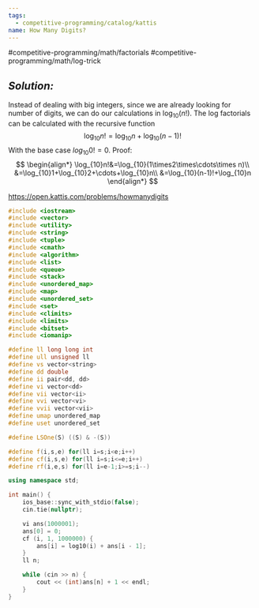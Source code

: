 ```yaml
---
tags:
  - competitive-programming/catalog/kattis
name: How Many Digits?
---
```

#competitive-programming/math/factorials #competitive-programming/math/log-trick
## _Solution:_
Instead of dealing with big integers, since we are already looking for number of digits, we can do our calculations in $\log_{10}(n!)$. The log factorials can be calculated with the recursive function
$$
\log_{10}n!=\log_{10}n+\log_{10}(n-1)!
$$
With the base case $log_{10}0!=0$. Proof:
$$
\begin{align*}
\log_{10}n!&=\log_{10}(1\times2\times\cdots\times n)\\
&=\log_{10}1+\log_{10}2+\cdots+\log_{10}n\\
&=\log_{10}(n-1)!+\log_{10}n
\end{align*}
$$

https://open.kattis.com/problems/howmanydigits
```cpp
#include <iostream>
#include <vector>
#include <utility>
#include <string>
#include <tuple>
#include <cmath>
#include <algorithm>
#include <list>
#include <queue>
#include <stack>
#include <unordered_map>
#include <map>
#include <unordered_set>
#include <set>
#include <climits>
#include <limits>
#include <bitset>
#include <iomanip>

#define ll long long int
#define ull unsigned ll
#define vs vector<string>
#define dd double
#define ii pair<dd, dd>
#define vi vector<dd>
#define vii vector<ii>
#define vvi vector<vi>
#define vvii vector<vii>
#define umap unordered_map
#define uset unordered_set

#define LSOne(S) ((S) & -(S))

#define f(i,s,e) for(ll i=s;i<e;i++)
#define cf(i,s,e) for(ll i=s;i<=e;i++)
#define rf(i,e,s) for(ll i=e-1;i>=s;i--)

using namespace std;

int main() {
    ios_base::sync_with_stdio(false);
    cin.tie(nullptr);

    vi ans(1000001);
    ans[0] = 0;
    cf (i, 1, 1000000) {
        ans[i] = log10(i) + ans[i - 1];
    }
    ll n;

    while (cin >> n) {
        cout << (int)ans[n] + 1 << endl;
    }
}
```